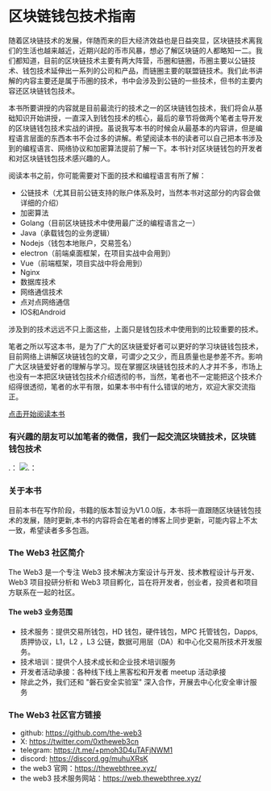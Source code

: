 # 区块链钱包技术指南

随着区块链技术的发展，伴随而来的巨大经济效益也是日益突显，区块链技术离我们的生活也越来越近，近期兴起的币市风暴，想必了解区块链的人都略知一二。我们都知道，目前的区块链技术主要有两大阵营，币圈和链圈，币圈主要以公链技术、钱包技术延伸出一系列的公司和产品，而链圈主要的联盟链技术。我们此书讲解的内容主要还是属于币圈的技术，书中会涉及到公链的一些技术，但书的主要内容还区块链钱包技术。


本书所要讲授的内容就是目前最流行的技术之一的区块链钱包技术，我们将会从基础知识开始讲授，一直深入到钱包技术的核心，最后的章节将做两个笔者主导开发的区块链钱包技术实战的讲授。虽说我写本书的时候会从最基本的内容讲，但是编程语言层面的东西本书不会过多的讲解。希望阅读本书的读者可以自己把本书涉及到的编程语言、网络协议和加密算法提前了解一下。本书针对区块链钱包的开发者和对区块链钱包技术感兴趣的人。


阅读本书之前，你可能需要对下面的技术和编程语言有所了解：

* 公链技术（尤其目前公链支持的账户体系及时，当然本书对这部分的内容会做详细的介绍）
* 加密算法
* Golang（目前区块链技术中使用最广泛的编程语言之一）
* Java（承载钱包的业务逻辑）
* Nodejs（钱包本地账户，交易签名）
* electron（前端桌面框架，在项目实战中会用到）
* Vue（前端框架，项目实战中将会用到）
* Nginx
* 数据库技术
* 网络通信技术
* 点对点网络通信
* IOS和Android

涉及到的技术远远不只上面这些，上面只是钱包技术中使用到的比较重要的技术。


笔者之所以写这本书，是为了广大的区块链爱好者可以更好的学习块链钱包技术，目前网络上讲解区块链钱包的文章，可谓少之又少，而且质量也是参差不齐。影响广大区块链爱好者的理解与学习。现在掌握区块链钱包技术的人才并不多，市场上也没有一本把区块链钱包技术介绍透彻的书，当然，笔者也不一定能把这个技术介绍得很透彻，笔者的水平有限，如果本书中有什么错误的地方，欢迎大家交流指正。


[点击开始阅读本书](https://github.com/guoshijiang/blockchain-wallet/blob/master/chapter/readme.md)


### 有兴趣的朋友可以加笔者的微信，我们一起交流区块链技术，区块链钱包技术

.： 
    ![.： 
](https://github.com/guoshijiang/blockchain-wallet/blob/master/img/weixin.png)


### 关于本书

目前本书在写作阶段，书籍的版本暂设为V1.0.0版，本书将一直跟随区块链钱包技术的发展，随时更新,本书的内容将会在笔者的博客上同步更新，可能内容上不太一致，希望读者多多包涵。


### The Web3 社区简介
The Web3 是一个专注 Web3 技术解决方案设计与开发、技术教程设计与开发、Web3 项目投研分析和 Web3 项目孵化，旨在将开发者，创业者，投资者和项目方联系在一起的社区。

#### The web3 业务范围

- 技术服务：提供交易所钱包，HD 钱包，硬件钱包，MPC 托管钱包，Dapps,  质押协议，L1，L2 ，L3 公链，数据可用层（DA）和中心化交易所技术开发服务。
- 技术培训：提供个人技术成长和企业技术培训服务
- 开发者活动承接：各种线下线上黑客松和开发者 meetup 活动承接
- 除此之外，我们还和 "磐石安全实验室" 深入合作，开展去中心化安全审计服务
  
### The Web3 社区官方链接
- github: https://github.com/the-web3
- X: https://twitter.com/0xtheweb3cn
- telegram: https://t.me/+pmoh3D4uTAFjNWM1
- discord:  https://discord.gg/muhuXRsK
- the web3 官网：https://thewebthree.xyz/
- the web3 技术服务网站：https://web.thewebthree.xyz/

